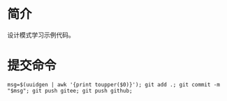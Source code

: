 # 简介
设计模式学习示例代码。

# 提交命令

```text
msg=$(uuidgen | awk '{print toupper($0)}'); git add .; git commit -m "$msg"; git push gitee; git push github;
```
